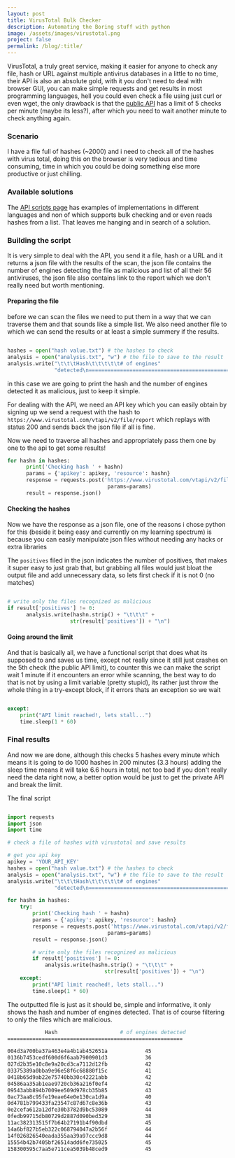 ```yaml
---
layout: post
title: VirusTotal Bulk Checker
description: Automating the Boring stuff with python
image: /assets/images/virustotal.png
project: false
permalink: /blog/:title/
---
```


VirusTotal, a truly great service, making it easier for anyone to check any
file, hash or URL against multiple antivirus databases in a little to no time,
their API is also an absolute gold, with it you don't need to deal with  browser
GUI, you can make simple requests and get results in most programming languages,
hell you could even check a file using just curl or even wget, the only drawback
is that the [public API](https://developers.virustotal.com/reference) has a limit
of 5 checks per minute (maybe its less?), after which you
need to wait another minute to check anything again.

### Scenario

I have a file full of hashes (~2000) and i need to check all of the hashes with
virus total, doing this on the browser is very tedious and time consuming, time
in which you could be doing something else more productive or just chilling.

### Available solutions

The [API scripts page](https://support.virustotal.com/hc/en-us/articles/115002146469-API-Scripts)
has examples of implementations in different languages and non of
which supports bulk checking and or even reads hashes from a list. That leaves
me hanging and in search of a solution.

### Building the script

It is very simple to deal with the API, you send it a file, hash or a URL and it returns
a json file with the results of the scan, the json file contains the number of
engines detecting the file as malicious and list of all their 56 antiviruses,
the json file also contains link to the report which we don't really need but
worth mentioning.

#### Preparing the file
before we can scan the files we need to put them in a way that we can traverse
them and that sounds like a simple list. We also need another file to which we
can send the results or at least a simple summery if the results.

```python

hashes = open("hash value.txt") # the hashes to check
analysis = open("analysis.txt", "w") # the file to save to the result
analysis.write("\t\t\tHash\t\t\t\t\t# of engines"
               "detected\n========================================================\n\n")
```
in this case we are going to print the hash and the number of engines detected
it as malicious, just to keep it simple.

For dealing with the API, we need an API key which you can easily obtain by signing up
we send a request with the hash to `https://www.virustotal.com/vtapi/v2/file/report`
which replays with status 200 and sends back the json file if all is fine.

Now we need to traverse all hashes and appropriately pass them one by one to the
api to get some results!

```python
for hashn in hashes:
      print('Checking hash ' + hashn)
      params = {'apikey': apikey, 'resource': hashn}
      response = requests.post('https://www.virustotal.com/vtapi/v2/file/report',
                                params=params)
      result = response.json()

```

#### Checking the hashes
Now we have the response as a json file, one of the reasons i chose python for
this (beside it being easy and currently on my learning spectrum)
is because you can easily manipulate json files without needing any hacks
or extra libraries

The `positives` filed in the json indicates the number of positives, that makes
it super easy to just grab that, but grabbing all files would just bloat the
output file and add unnecessary data, so lets first check if it is not 0 (no
matches)

```python

# write only the files recognized as malicious
if result['positives'] != 0:
      analysis.write(hashn.strip() + "\t\t\t" +
                    str(result['positives']) + "\n")

```

#### Going around the limit
And that is basically all, we have a functional script that does what its
supposed to and saves us time, except not really since it still just crashes on
the 5th check (the public API limit), to counter this we can make the script
wait 1 minute if it encounters an error while scanning, the best way to do that
is not by using a limit variable (pretty stupid), its rather just throw the
whole thing in a try-except block, if it errors thats an exception so we wait

```python

except:
    print("API limit reached!, lets stall...")
    time.sleep(1 * 60)

```


### Final results

And now we are done, although this checks 5 hashes every minute which means it is
going to do 1000 hashes in 200 minutes (3.3 hours) adding the sleep time means
it will take 6.6 hours in total, not too bad if you don't really need the data
right now, a better option would be just to get the private API and break the
limit.

The final script

```python

import requests
import json
import time

# check a file of hashes with virustotal and save results

# get you api key
apikey = 'YOUR_API_KEY'
hashes = open("hash value.txt") # the hashes to check
analysis = open("analysis.txt", "w") # the file to save to the result
analysis.write("\t\t\tHash\t\t\t\t\t# of engines"
               "detected\n========================================================\n\n")

for hashn in hashes:
    try:
        print('Checking hash ' + hashn)
        params = {'apikey': apikey, 'resource': hashn}
        response = requests.post('https://www.virustotal.com/vtapi/v2/file/report',
                                params=params)
        result = response.json()

        # write only the files recognized as malicious
        if result['positives'] != 0:
            analysis.write(hashn.strip() + "\t\t\t" +
                               str(result['positives']) + "\n")
    except:
        print("API limit reached!, lets stall...")
        time.sleep(1 * 60)

```

The outputted file is just as it should be, simple and informative, it only
shows the hash and number of engines detected. That is of course filtering to
only the files which are malicious.

```bash
			Hash					# of engines detected
========================================================

004d3a700ba37a463e4a4b1ab452651a			45
0136b7453cedf600d6f6aab7900901d3			36
027d2b35e10c8e9a20cd3ca7112d12fb			42
03375389a0bba9e96e58f6c68880f15c			41
0418b65d9ab22e75740bb30c42221abb			42
04586aa35ab1eae9720cb36a216f0ef4			42
09543abb894b7009ee509d978cb35b85			43
0ac73aa8c95fe19eae64e0e130ca1d9a			40
0d4781b799433fa23547c87d67c8e36b			43
0e2cefa612a12dfe30b3782d9bc53089			44
0fedb99715db80729d2887d090bed329			38
11ac382313515f7b64b27191b4f90dbd			45
14a6bf827b5eb322c068794047a2b56f			44
14f026826540eada355aa39a97ccc9d8			44
15554b42b7405bf26514add6fe735025			45
158300595c7aa5e711cea5039b48ced9			45

```
